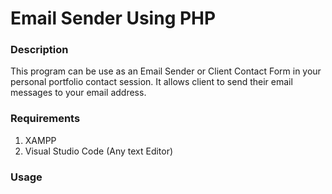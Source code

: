# Email Sender Using PHP

### Description 
This program can be use as an Email Sender or Client Contact Form in your personal portfolio contact 
session. It allows client to send their email messages to your email address.


### Requirements 
1. XAMPP 
2. Visual Studio Code (Any text Editor)

### Usage
